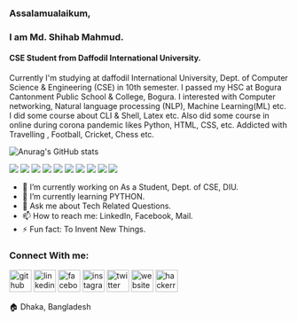 ### Assalamualaikum,
### I am Md. Shihab Mahmud.
#### CSE Student from Daffodil International University.

Currently I'm studying at daffodil International University, Dept. of Computer Science & Engineering (CSE) in 10th semester. I passed my HSC at Bogura Cantonment Public School & College, Bogura. I interested with Computer networking, Natural language processing (NLP), Machine Learning(ML) etc. I did some course about CLI & Shell, Latex etc. Also did some course in online during corona pandemic likes Python, HTML, CSS, etc.
Addicted with Travelling , Football, Cricket, Chess etc.

![Anurag's GitHub stats](https://github-readme-stats.vercel.app/api?username=mdshihabmahmud&show_icons=true&theme=radical)

![](https://img.shields.io/badge/CODE-C-informational?style=flat&logo=<LOGO_NAME>&logoColor=white&color=2bbc8a) 
![](https://img.shields.io/badge/CODE-C++-informational?style=flat&logo=<LOGO_NAME>&logoColor=white&color=2bbc8a)
![](https://img.shields.io/badge/CODE-JAVA-informational?style=flat&logo=<LOGO_NAME>&logoColor=white&color=2bbc8a)
![](https://img.shields.io/badge/CODE-PYTHON-informational?style=flat&logo=<LOGO_NAME>&logoColor=white&color=2bbc8a)
![](https://img.shields.io/badge/QUERY-MYSQL-informational?style=flat&logo=<LOGO_NAME>&logoColor=white&color=2bbc8a) 
![](https://img.shields.io/badge/WEB-HTML-informational?style=flat&logo=<LOGO_NAME>&logoColor=white&color=2bbc8a) 
![](https://img.shields.io/badge/WEB-CSS-informational?style=flat&logo=<LOGO_NAME>&logoColor=white&color=2bbc8a)
![](https://img.shields.io/badge/WEB-JavaScript-informational?style=flat&logo=<LOGO_NAME>&logoColor=white&color=2bbc8a)
![](https://img.shields.io/badge/WEB-JQuery-informational?style=flat&logo=<LOGO_NAME>&logoColor=white&color=2bbc8a)
![](https://img.shields.io/badge/WEB-BS4-informational?style=flat&logo=<LOGO_NAME>&logoColor=white&color=2bbc8a)

- 🔭 I’m currently working on As a Student, Dept. of CSE, DIU.
- 🌱 I’m currently learning PYTHON.
- 💬 Ask me about Tech Related Questions.
- 📫 How to reach me: LinkedIn, Facebook, Mail.
- ⚡ Fun fact: To Invent New Things. 

### Connect With me:

[<img src='https://cdn.jsdelivr.net/npm/simple-icons@3.0.1/icons/github.svg' alt='github' height='40'>](https://github.com/https://github.com/mdshihabmahmud)  [<img src='https://cdn.jsdelivr.net/npm/simple-icons@3.0.1/icons/linkedin.svg' alt='linkedin' height='40'>](https://www.linkedin.com/in/https://www.linkedin.com/in/mdshihabmahmud//)  [<img src='https://cdn.jsdelivr.net/npm/simple-icons@3.0.1/icons/facebook.svg' alt='facebook' height='40'>](https://www.facebook.com/https://www.facebook.com/shihabmahmudroxy)  [<img src='https://cdn.jsdelivr.net/npm/simple-icons@3.0.1/icons/instagram.svg' alt='instagram' height='40'>](https://www.instagram.com/https://www.instagram.com/md.shihab.mahmud//)  [<img src='https://cdn.jsdelivr.net/npm/simple-icons@3.0.1/icons/twitter.svg' alt='twitter' height='40'>](https://twitter.com/https://twitter.com/Shihab_Mahmud17)  [<img src='https://cdn.jsdelivr.net/npm/simple-icons@3.0.1/icons/icloud.svg' alt='website' height='40'>](https://sites.google.com/view/mdshihabmahmud/)  [<img src='https://cdn.jsdelivr.net/npm/simple-icons@3.0.1/icons/hackerrank.svg' alt='hackerrank' height='40'>](https://www.hackerrank.com/_shihab_)  

🏠 Dhaka, Bangladesh




